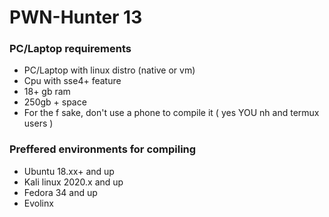 PWN-Hunter 13
===========

### PC/Laptop requirements
* PC/Laptop with linux distro (native or vm)
* Cpu with sse4+ feature
* 18+ gb ram
* 250gb + space
* For the f sake, don't use a phone to compile it ( yes YOU nh and termux users )
### Preffered environments for compiling
* Ubuntu 18.xx+ and up
* Kali linux 2020.x and up
* Fedora 34 and up
* Evolinx
